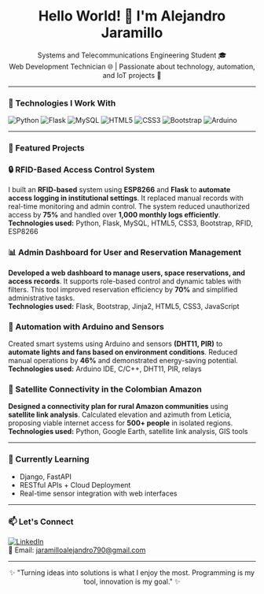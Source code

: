 <h1 align="center">Hello World! 👋 I'm Alejandro Jaramillo</h1>

<p align="center">
  Systems and Telecommunications Engineering Student 🎓<br>
  Web Development Technician 🌐 | Passionate about technology, automation, and IoT projects 🔧
</p>

---

### 🚀 Technologies I Work With

![Python](https://img.shields.io/badge/Python-3670A0?style=for-the-badge&logo=python&logoColor=white)
![Flask](https://img.shields.io/badge/Flask-000000?style=for-the-badge&logo=flask)
![MySQL](https://img.shields.io/badge/MySQL-005C84?style=for-the-badge&logo=mysql&logoColor=white)
![HTML5](https://img.shields.io/badge/HTML5-E34F26?style=for-the-badge&logo=html5&logoColor=white)
![CSS3](https://img.shields.io/badge/CSS3-1572B6?style=for-the-badge&logo=css3&logoColor=white)
![Bootstrap](https://img.shields.io/badge/Bootstrap-7952B3?style=for-the-badge&logo=bootstrap&logoColor=white)
![Arduino](https://img.shields.io/badge/Arduino-00979D?style=for-the-badge&logo=arduino&logoColor=white)

---


### 📌 Featured Projects

### 🔒 RFID-Based Access Control System  
I built an **RFID-based** system using **ESP8266** and **Flask** to **automate access logging in institutional settings**. It replaced manual records with real-time monitoring and admin control. The system reduced unauthorized access by **75%** and handled over **1,000 monthly logs efficiently**.  
**Technologies used:** Python, Flask, MySQL, HTML5, CSS3, Bootstrap, RFID, ESP8266

### 📊 Admin Dashboard for User and Reservation Management  
**Developed a web dashboard to manage users, space reservations, and access records**. It supports role-based control and dynamic tables with filters. This tool improved reservation efficiency by **70%** and simplified administrative tasks.  
**Technologies used:** Flask, Bootstrap, Jinja2, HTML5, CSS3, JavaScript

### 🤖 Automation with Arduino and Sensors  
Created smart systems using Arduino and sensors **(DHT11, PIR)** to **automate lights and fans based on environment conditions**. Reduced manual operations by **46%** and demonstrated energy-saving potential.  
**Technologies used:** Arduino IDE, C/C++, DHT11, PIR, relays

### 📡 Satellite Connectivity in the Colombian Amazon  
**Designed a connectivity plan for rural Amazon communities** using **satellite link analysis**. Calculated elevation and azimuth from Leticia, proposing viable internet access for **500+ people** in isolated regions.  
**Technologies used:** Python, Google Earth, satellite link analysis, GIS tools


---

### 🌱 Currently Learning

- Django, FastAPI
- RESTful APIs + Cloud Deployment
- Real-time sensor integration with web interfaces

---

### 📫 Let's Connect

[![LinkedIn](https://img.shields.io/badge/LinkedIn-0077B5?style=flat&logo=linkedin&logoColor=white)](https://www.linkedin.com/in/ajaramilloroldan/)  
📧 Email: jaramilloalejandro790@gmail.com

---

<p align="center">✨ "Turning ideas into solutions is what I enjoy the most. Programming is my tool, innovation is my goal." ✨</p>
